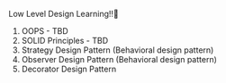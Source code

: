 Low Level Design Learning!!🤖
 1. OOPS - TBD
 2. SOLID Principles - TBD
 3. Strategy Design Pattern (Behavioral design pattern)
 4. Observer Design Pattern (Behavioral design pattern)
 5. Decorator Design Pattern
